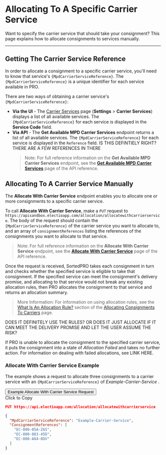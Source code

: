 # Allocating To A Specific Carrier Service

Want to specify the carrier service that should take your consignment? This page explains how to allocate consignments to services manually.

---

## Getting The Carrier Service Reference

In order to allocate a consignment to a specific carrier service, you'll need to know that service's `{MpdCarrierServiceReference}`. The `{MpdCarrierServiceReference}` is a unique identifier for each service available in PRO.

There are two ways of obtaining a carrier service's `{MpdCarrierServiceReference}`: 

* **Via the UI** - The [Carrier Services](https://www.electioapp.com/Configuration/carrierservices/) page (**Settings** > **Carrier Services**) displays a list of all available services. The `{MpdCarrierServiceReference}` for each service is displayed in the **Service Code** field.
* **Via API** - The **Get Available MPD Carrier Services** endpoint returns a list of all available services.  The `{MpdCarrierServiceReference}` for each service is displayed in the `Reference` field. <span class="highlight">IS THIS DEFINTIELY RIGHT? THERE ARE A FEW REFERENCES IN THERE</span>
  > <span class="note-header">Note:</span>
  >  For full reference information on the <strong>Get Available MPD Carrier Services</strong> endpoint, see the <strong><a href="https://docs.electioapp.com/#/api/GetAvailableMPDCarrierServices">Get Available MPD Carrier Services</a></strong> page of the API reference. 

## Allocating To A Carrier Service Manually

The **Allocate With Carrier Service** endpoint enables you to allocate one or more consignments to a specific carrier service. 

To call **Allocate With Carrier Service**, make a `PUT` request to `https://apisandbox.electioapp.com/allocation/allocatewithcarrierservice`. The body of the request should contain the `{MpdCarrierServiceReference}` of the carrier service you want to allocate to, and an array of `consignmentReferences` listing the references of the consignments you want to allocate to that service.

> <span class="note-header">Note:</span>
>  For full reference information on the <strong>Allocate With Carrier Service</strong> endpoint, see the <strong><a href="https://docs.electioapp.com/#/api/AllocateWithCarrierService">Allocate With Carrier Service</a></strong> page of the API reference. 

Once the request is received, SortedPRO takes each consignment in turn and checks whether the specified service is eligible to take that consignment. If the specified service can meet the consignment's delivery promise, and allocating to that service would not break any existing allocation rules, then PRO allocates the consignment to that service and returns an allocation summary.

> <span class="note-header">More Information:</span>
> For information on using allocation rules, see the [What Is An Allocation Rule?](/api/help/allocating_consignments.html#what-is-an-allocation-rule) section of the [Allocating Consignments To Carriers](/api/help/allocating_consignments.html) page.

<span class="highlight">DOES IT DEFINITELY USE THE RULES? OR DOES IT JUST ALLOCATE IF IT CAN MEET THE DELIVERY PROMISE AND LET THE USER ASSUME THE RISK?</span>

If PRO is unable to allocate the consignment to the specified carrier service, it puts the consignment into a state of _Allocation Failed_ and takes no further action. For information on dealing with failed allocations, see <span class="highlight">LINK HERE</span>.

### Allocate With Carrier Service Example

The example shows a request to allocate three consignments to a carrier service with an `{MpdCarrierServiceReference}` of _Example-Carrier-Service_ .

<div class="tab">
    <button class="staticTabButton">Example Allocate With Carrier Service Request</button>
    <div class="copybutton" onclick="CopyToClipboard('allocationUCSRequest')">Click to Copy</div>
</div>

<div id="allocationUCSRequest" class="staticTabContent" onclick="CopyToClipboard('allocationUCSRequest')">

```json
PUT https://api.electioapp.com/allocation/allocatewithcarrierservice

{
  "MpdCarrierServiceReference": "Example-Carrier-Service",
  "ConsignmentReferences": [
    "EC-000-05A-Z6S",
    "EC-000-083-45D",
    "EC-000-A04-0DV"
  ]
}
```

</div>


<script src="../../scripts/requesttabs.js"></script>
<script src="../../scripts/responsetabs.js"></script>
<script src="../../scripts/copy.js"></script>